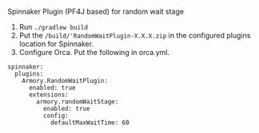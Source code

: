 Spinnaker Plugin (PF4J based) for random wait stage

1) Run `./gradlew build`
2) Put the `/build/'RandomWaitPlugin-X.X.X.zip` in the configured plugins location for Spinnaker.
2) Configure Orca. Put the following in orca.yml.
```
spinnaker:
  plugins:
    Armory.RandomWaitPlugin:
      enabled: true
      extensions:
        armory.randomWaitStage:
          enabled: true
          config:
            defaultMaxWaitTime: 60
```
